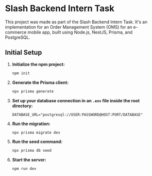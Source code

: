 # Slash Backend Intern Task

This project was made as part of the Slash Backend Intern Task. It's an implementation for an Order Management System (OMS) for an e-commerce mobile app, built using Node.js, NestJS, Prisma, and PostgreSQL.

## Initial Setup

1. **Initialize the npm project:**
    ```bash
    npm init
    ```

2. **Generate the Prisma client:**
    ```bash
    npx prisma generate
    ```

3. **Set up your database connection in an `.env` file inside the root directory:**
    ```env
    DATABASE_URL="postgresql://USER:PASSWORD@HOST:PORT/DATABASE"
    ```

4. **Run the migration:**
    ```bash
    npx prisma migrate dev
    ```

5. **Run the seed command:**
    ```bash
    npx prisma db seed
    ```

6. **Start the server:**
    ```bash
    npm run dev
    ```
